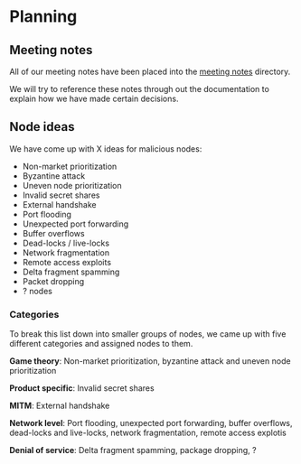 # Planning

## Meeting notes

All of our meeting notes have been placed into the [meeting notes](./meeting-notes) directory.

We will try to reference these notes through out the documentation to explain how we have made certain decisions.


## Node ideas

We have come up with X ideas for malicious nodes:

* Non-market prioritization
* Byzantine attack
* Uneven node prioritization
* Invalid secret shares
* External handshake
* Port flooding
* Unexpected port forwarding
* Buffer overflows
* Dead-locks / live-locks
* Network fragmentation
* Remote access exploits
* Delta fragment spamming
* Packet dropping
* ? nodes

### Categories

To break this list down into smaller groups of nodes, we came up with five different categories and assigned nodes to them.

**Game theory**: Non-market prioritization, byzantine attack and uneven node prioritization

**Product specific**: Invalid secret shares

**MITM**: External handshake

**Network level**: Port flooding, unexpected port forwarding, buffer overflows, dead-locks and live-locks, network fragmentation, remote access explotis

**Denial of service**: Delta fragment spamming, package dropping, ? 
